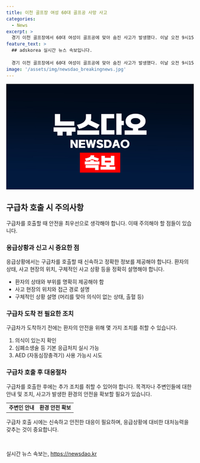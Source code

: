 ```yaml
---
title: 이천 골프장 여성 60대 골프공 사망 사고
categories:
  - News
excerpt: >
  경기 이천 골프장에서 60대 여성이 골프공에 맞아 숨진 사고가 발생했다. 이날 오전 9시15분쯤 모가면 소재 골프장에서 발생한 사고로 이후 심정지 상태로 병원으로 이송된 후 사망한 것으로 파악됐다. 경찰은 현재 목격자 및 골프장 관계자들을 상대로 정확한 사고 경위를 조사 중이다. (150자)
feature_text: >
  ## adskorea 실시간 뉴스 속보입니다.

  경기 이천 골프장에서 60대 여성이 골프공에 맞아 숨진 사고가 발생했다. 이날 오전 9시15분쯤 모가면 소재 골프장에서 발생한 사고로 이후 심정지 상태로 병원으로 이송된 후 사망한 것으로 파악됐다. 경찰은 현재 목격자 및 골프장 관계자들을 상대로 정확한 사고 경위를 조사 중이다. (150자)
image: '/assets/img/newsdao_breakingnews.jpg'
---
```


<p><img src="/assets/img/newsdao_breakingnews.jpg" alt="adskorea 속보" /></p>

<h2 data-ke-size="size26">구급차 호출 시 주의사항</h2>

<p data-ke-size="size16">구급차를 호출할 때 안전을 최우선으로 생각해야 합니다. 이때 주의해야 할 점들이 있습니다.</p>

<h3>응급상황과 신고 시 중요한 점</h3>

<p data-ke-size="size16">응급상황에서는 구급차를 호출할 때 신속하고 정확한 정보를 제공해야 합니다. 환자의 상태, 사고 현장의 위치, 구체적인 사고 상황 등을 정확히 설명해야 합니다.</p>

<ul>
    <li>환자의 상태와 부위를 명확히 제공해야 함</li>
    <li>사고 현장의 위치와 접근 경로 설명</li>
    <li>구체적인 상황 설명 (머리를 맞아 의식이 없는 상태, 출혈 등)</li>
</ul>

<h3>구급차 도착 전 필요한 조치</h3>

<p data-ke-size="size16">구급차가 도착하기 전에는 환자의 안전을 위해 몇 가지 조치를 취할 수 있습니다.</p>

<ol>
    <li>의식이 있는지 확인</li>
    <li>심폐소생술 등 기본 응급처치 실시 가능</li>
    <li>AED (자동심장충격기) 사용 가능시 시도</li>
</ol>

<h3>구급차 호출 후 대응절차</h3>

<p data-ke-size="size16">구급차를 호출한 후에는 추가 조치를 취할 수 있어야 합니다. 목격자나 주변인들에 대한 안내 및 조치, 사고가 발생한 환경의 안전을 확보할 필요가 있습니다.</p>

<table>
    <tr>
        <td style="text-align: center; height: 17px;"><b>주변인 안내</b></td>
        <td style="text-align: center; height: 17px;"><b>환경 안전 확보</b></td>
    </tr>
</table>

<p data-ke-size="size16">구급차 호출 시에는 신속하고 안전한 대응이 필요하며, 응급상황에 대비한 대처능력을 갖추는 것이 중요합니다.</p>

<p data-ke-size="size16">&nbsp;</p>
실시간 뉴스 속보는, <a href="https://newsdao.kr" rel="dofollow">https://newsdao.kr</a>


